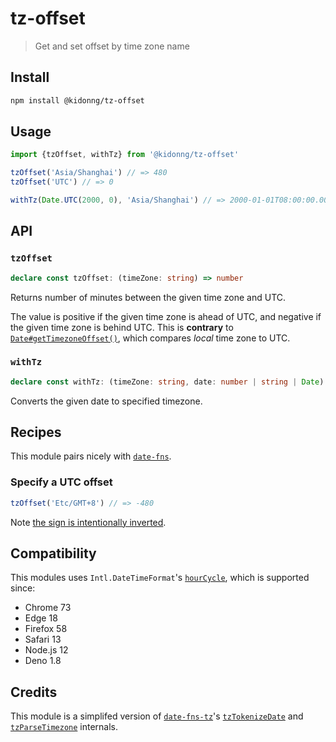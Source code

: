 # tz-offset

> Get and set offset by time zone name

## Install

```sh
npm install @kidonng/tz-offset
```

## Usage

```js
import {tzOffset, withTz} from '@kidonng/tz-offset'

tzOffset('Asia/Shanghai') // => 480
tzOffset('UTC') // => 0

withTz(Date.UTC(2000, 0), 'Asia/Shanghai') // => 2000-01-01T08:00:00.000Z
```

## API

### `tzOffset`

```ts
declare const tzOffset: (timeZone: string) => number
```

Returns number of minutes between the given time zone and UTC.

The value is positive if the given time zone is ahead of UTC, and negative if the given time zone is behind UTC. This is **contrary** to [`Date#getTimezoneOffset()`](https://developer.mozilla.org/docs/Web/JavaScript/Reference/Global_Objects/Date/getTimezoneOffset#negative_values_and_positive_values), which compares _local_ time zone to UTC.

### `withTz`

<!-- prettier-ignore -->
```ts
declare const withTz: (timeZone: string, date: number | string | Date) => Date
```

Converts the given date to specified timezone.

## Recipes

This module pairs nicely with [`date-fns`](https://github.com/date-fns/date-fns).

### Specify a UTC offset

```js
tzOffset('Etc/GMT+8') // => -480
```

Note [the sign is intentionally inverted](https://en.wikipedia.org/wiki/Tz_database#Area).

## Compatibility

This modules uses `Intl.DateTimeFormat`'s [`hourCycle`](https://developer.mozilla.org/docs/Web/JavaScript/Reference/Global_Objects/Intl/DateTimeFormat/DateTimeFormat#hourcycle), which is supported since:

- Chrome 73
- Edge 18
- Firefox 58
- Safari 13
- Node.js 12
- Deno 1.8

## Credits

This module is a simplifed version of [`date-fns-tz`](https://github.com/marnusw/date-fns-tz)'s [`tzTokenizeDate`](https://github.com/marnusw/date-fns-tz/blob/0577249fb6c47ad7b6a84826e90d976dac9ab52e/src/_lib/tzTokenizeDate/index.js#L79-L88) and [`tzParseTimezone`](https://github.com/marnusw/date-fns-tz/blob/0577249fb6c47ad7b6a84826e90d976dac9ab52e/src/_lib/tzParseTimezone/index.js#L88-L97) internals.
